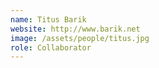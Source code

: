 ```yaml
---
name: Titus Barik
website: http://www.barik.net
image: /assets/people/titus.jpg
role: Collaborator
---
```


